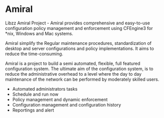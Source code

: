 Amiral
======

Libzz Amiral Project - Amiral provides comprehensive and easy-to-use configuration policy 
management and enforcement using CFEngine3 for *nix, Windows and Mac systems.

Amiral simplify the Regular maintenance procedures, standardization of desktop and server 
configurations and policy implementations. It aims to reduce the time-consuming.

Amiral is a project to build a semi automated, flexible, full featured configuration system. 
The ultimate aim of the configuration system, is to reduce the administrative overhead to a 
level where the day to day maintenance of the network can be performed by moderately skilled users.

* Automated administrators tasks
* Schedule and run now
* Policy management and dynamic enforcement
* Configuration management and configuration history
* Reportings and alert